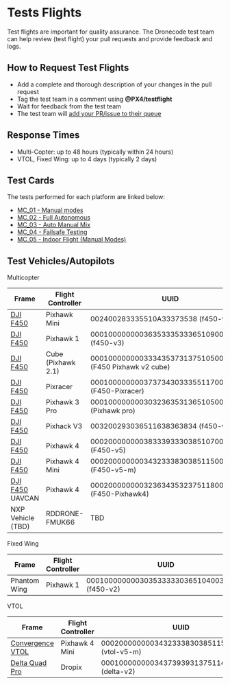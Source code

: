 # Tests Flights

Test flights are important for quality assurance. 
The Dronecode test team can help review (test flight) your pull requests and provide feedback and logs.

## How to Request Test Flights

* Add a complete and thorough description of your changes in the pull request
* Tag the test team in a comment using **@PX4/testflight** 
* Wait for feedback from the test team
* The test team will [add your PR/issue to their queue](https://github.com/PX4/Firmware/projects/18)

## Response Times

* Multi-Copter: up to 48 hours (typically within 24 hours)
* VTOL, Fixed Wing: up to 4 days (typically 2 days)

## Test Cards

The tests performed for each platform are linked below: 

* [MC_01 - Manual modes](../test_cards/mc_01_manual_modes.md)
* [MC_02 - Full Autonomous](../test_cards/mc_02_full_autonomous.md)
* [MC_03 - Auto Manual Mix](../test_cards/mc_03_auto_manual_mix.md)
* [MC_04 - Failsafe Testing](../test_cards/mc_04_failsafe_testing.md)
* [MC_05 - Indoor Flight (Manual Modes)](../test_cards/mc_05_indoor_flight_manual_modes.md)


## Test Vehicles/Autopilots

Multicopter

Frame | Flight Controller | UUID
--- | --- | ---
[DJI F450](http://px4.io/portfolio/dji-flamewheel-450/) | Pixhawk Mini | 002400283335510A33373538 (f450-v3)
[DJI F450](http://px4.io/portfolio/dji-flamewheel-450/) | Pixhawk 1 | 000100000000363533353336510900500021 (f450-v3)
[DJI F450](http://px4.io/portfolio/dji-flamewheel-450/) | Cube (Pixhawk 2.1) | 00010000000033343537313751050040001c (F450 Pixhawk v2 cube)
[DJI F450](http://px4.io/portfolio/dji-flamewheel-450/) | Pixracer | 00010000000037373430333551170037002a (F450-Pixracer)
[DJI F450](http://px4.io/portfolio/dji-flamewheel-450/) | Pixhawk 3 Pro | 000100000000303236353136510500180036 (Pixhawk pro)
[DJI F450](http://px4.io/portfolio/dji-flamewheel-450/) | Pixhack V3 | 003200293036511638363834 (f450-v5-m)
[DJI F450](http://px4.io/portfolio/dji-flamewheel-450/) | Pixhawk 4 | 000200000000383339333038510700320016 (F450-v5)
[DJI F450](http://px4.io/portfolio/dji-flamewheel-450/) | Pixhawk 4 Mini  | 0002000000003432333830385115003a0033 (F450-v5-m)
[DJI F450](http://px4.io/portfolio/dji-flamewheel-450/) UAVCAN | Pixhawk 4 | 000200000000323634353237511800200021 (F450-Pixhawk4)
NXP Vehicle (TBD) | RDDRONE-FMUK66 | TBD

Fixed Wing

Frame | Flight Controller | UUID
--- | --- | ---
Phantom Wing | Pixhawk 1 | 0001000000003035333330365104003c0020 (f450-v2)


VTOL

Frame | Flight Controller | UUID
--- | --- | ---
[Convergence VTOL](https://docs.px4.io/en/frames_vtol/vtol_tiltrotor_eflite_convergence_pixfalcon.html) | Pixhawk 4 Mini | 000200000000343233383038511500350039 (vtol-v5-m)
[Delta Quad Pro](https://px4.io/portfolio/deltaquad-vtol/) | Dropix | 0001000000003437393931375114004c0042 (delta-v2)

